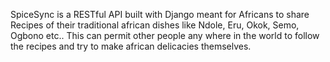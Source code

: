 SpiceSync is a RESTful API built with Django meant for Africans to share Recipes of their traditional african dishes like Ndole, Eru, Okok, Semo, Ogbono etc.. This can permit other people any where in the world to follow the recipes and try to make african delicacies themselves.